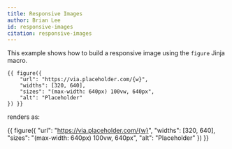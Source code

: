 ```yaml
---
title: Responsive Images
author: Brian Lee
id: responsive-images
citation: responsive-images
---
```


This example shows how to build a responsive image using the `figure` Jinja macro.

```jinja
{{ figure({
    "url": "https://via.placeholder.com/{w}",
    "widths": [320, 640],
    "sizes": "(max-width: 640px) 100vw, 640px",
    "alt": "Placeholder"
}) }}
```

renders as:

{{ figure({
    "url": "https://via.placeholder.com/{w}",
    "widths": [320, 640],
    "sizes": "(max-width: 640px) 100vw, 640px",
    "alt": "Placeholder"
}) }}
